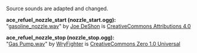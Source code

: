 Source sounds are adapted and changed.

**ace_refuel_nozzle_start (nozzle_start.ogg):**  
"[gasoline_nozzle.wav](https://freesound.org/people/joedeshon/sounds/117419/)" by [Joe DeShon](https://freesound.org/people/joedeshon) is [CreativeCommons Attributions 4.0](http://creativecommons.org/licenses/by/4.0/)

**ace_refuel_nozzle_stop (nozzle_stop.ogg):**  
"[Gas Pump.wav](https://freesound.org/people/WryFighter/sounds/451551/)" by [WryFighter](https://freesound.org/people/WryFighter) is [CreativeCommons Zero 1.0 Universal](https://creativecommons.org/publicdomain/zero/1.0/)